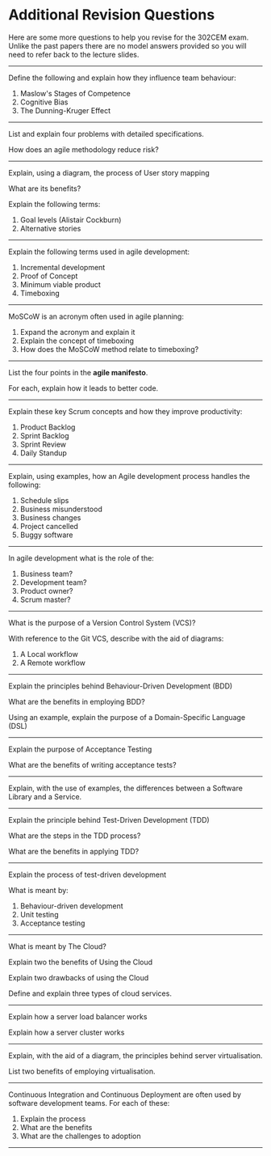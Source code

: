 
# Additional Revision Questions

Here are some more questions to help you revise for the 302CEM exam. Unlike the past papers there are no model answers provided so you will need to refer back to the lecture slides.

----

Define the following and explain how they influence team behaviour:

1. Maslow's Stages of Competence
2. Cognitive Bias
3. The Dunning-Kruger Effect

----

List and explain four problems with detailed specifications.

How does an agile methodology reduce risk?

----

Explain, using a diagram, the process of User story mapping

What are its benefits?

Explain the following terms:

1. Goal levels (Alistair Cockburn)
2. Alternative stories

----

Explain the following terms used in agile development:

1. Incremental development
2. Proof of Concept
3. Minimum viable product
4. Timeboxing

----

MoSCoW is an acronym often used in agile planning:

1. Expand the acronym and explain it
2. Explain the concept of timeboxing
3. How does the MoSCoW method relate to timeboxing?

----

List the four points in the **agile manifesto**.

For each, explain how it leads to better code.

----

Explain these key Scrum concepts and how they improve productivity:

1. Product Backlog
2. Sprint Backlog
3. Sprint Review
4. Daily Standup

----

Explain, using examples, how an Agile development process handles the following:

1. Schedule slips
2. Business misunderstood
3. Business changes
4. Project cancelled
5. Buggy software

----

In agile development what is the role of the:

1. Business team?
2. Development team?
3. Product owner?
4. Scrum master?

----

What is the purpose of a Version Control System (VCS)?

With reference to the Git VCS, describe with the aid of diagrams:

1. A Local workflow
2. A Remote workflow

----

Explain the principles behind Behaviour-Driven Development (BDD)

What are the benefits in employing BDD?

Using an example, explain the purpose of a Domain-Specific Language (DSL)

----

Explain the purpose of Acceptance Testing

What are the benefits of writing acceptance tests?

----

Explain, with the use of examples, the differences between a Software Library and a Service.

----

Explain the principle behind Test-Driven Development (TDD)

What are the steps in the TDD process?

What are the benefits in applying TDD?

----

Explain the process of test-driven development

What is meant by:

1. Behaviour-driven development
2. Unit testing
3. Acceptance testing

----

What is meant by The Cloud?

Explain two the benefits of Using the Cloud

Explain two drawbacks of using the Cloud

Define and explain three types of cloud services.

----

Explain how a server load balancer works

Explain how a server cluster works

----

Explain, with the aid of a diagram, the principles behind server virtualisation.

List two benefits of employing virtualisation.

----

Continuous Integration and Continuous Deployment are often used by software development teams. For each of these:

1. Explain the process
2. What are the benefits
3. What are the challenges to adoption

----